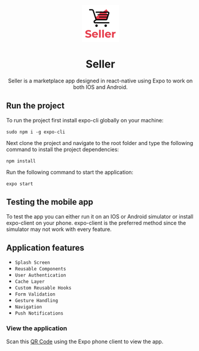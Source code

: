 <p align="center">
    <a href="https://expo.dev/@jonathanlk39/Seller?release-channel=staging">
        <img src="app/assets/icon.png" width="100" alt="Seller"/>
    </a>
    <h1 align="center"> Seller </h1>
</p>
<p align="center">
    Seller is a marketplace app designed in react-native using Expo to work on both IOS and Android.
</p>
 

## Run the project

To run the project first install expo-cli globally on your machine:

```
sudo npm i -g expo-cli
```

Next clone the project and navigate to the root folder and type the following command to install the project dependencies:

```
npm install
```
Run the following command to start the application:

```
expo start

```

## Testing the mobile app

To test the app you can either run it on an IOS or Android simulator or install expo-client on your phone. expo-client is the preferred method since the simulator may not work with every feature. 

## Application features

* `Splash Screen` 
* `Reusable Components` 
* `User Authentication` 
* `Cache Layer` 
* `Custom Reusable Hooks`
* `Form Validation` 
* `Gesture Handling`
* `Navigation` 
* `Push Notifications` 


### View the application

Scan this [QR Code](https://expo.dev/@jonathanlk39/Seller?release-channel=staging) using the Expo phone client to view the app. 






